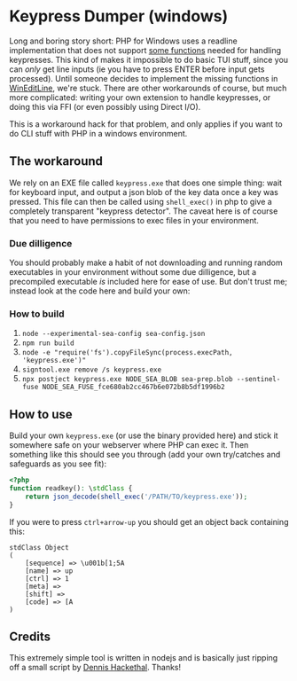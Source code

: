 # Keypress Dumper (windows)
Long and boring story short: PHP for Windows uses a readline implementation that does not support [some functions](https://github.com/php/doc-en/issues/1482) needed for handling keypresses. This kind of makes it impossible to do basic TUI stuff, since you can *only* get line inputs (ie you have to press ENTER before input gets processed). Until someone decides to implement the missing functions in [WinEditLine](https://github.com/winlibs/wineditline), we're stuck. There are other workarounds of course, but much more complicated: writing your own extension to handle keypresses, or doing this via FFI (or even possibly using Direct I/O).

This is a workaround hack for that problem, and only applies if you want to do CLI stuff with PHP in a windows environment.

## The workaround
We rely on an EXE file called `keypress.exe` that does one simple thing: wait for keyboard input, and output a json blob of the key data once a key was pressed. This file can then be called using `shell_exec()` in php to give a completely transparent "keypress detector". The caveat here is of course that you need to have permissions to exec files in your environment.

### Due dilligence
You should probably make a habit of not downloading and running random executables in your environment without some due dilligence, but a precompiled executable *is* included here for ease of use. But don't trust me; instead look at the code here and build your own:

### How to build
1. `node --experimental-sea-config sea-config.json`
2. `npm run build`
3. `node -e "require('fs').copyFileSync(process.execPath, 'keypress.exe')"`
4. `signtool.exe remove /s keypress.exe`
5. `npx postject keypress.exe NODE_SEA_BLOB sea-prep.blob --sentinel-fuse NODE_SEA_FUSE_fce680ab2cc467b6e072b8b5df1996b2`

## How to use
Build your own `keypress.exe` (or use the binary provided here) and stick it somewhere safe on your webserver where PHP can exec it. Then something like this should see you through (add your own try/catches and safeguards as you see fit):

```php
<?php
function readkey(): \stdClass {
    return json_decode(shell_exec('/PATH/TO/keypress.exe'));
}
```

If you were to press `ctrl+arrow-up` you should get an object back containing this:

```
stdClass Object
(
    [sequence] => \u001b[1;5A
    [name] => up
    [ctrl] => 1
    [meta] =>
    [shift] =>
    [code] => [A
)
```
## Credits
This extremely simple tool is written in nodejs and is basically just ripping off a small script by [Dennis Hackethal](https://github.com/TooTallNate/keypress/issues/28). Thanks!
